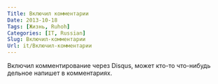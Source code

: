 ```yaml
---
Title: Включил комментарии
Date: 2013-10-18
Tags: [Жизнь, Ruhoh]
Categories: [IT, Russian]
Slug: Включил-комментарии
Url: it/Включил-комментарии
---
```


Включил комментирование через Disqus, может кто-то
что-нибудь дельное напишет в комментариях.
